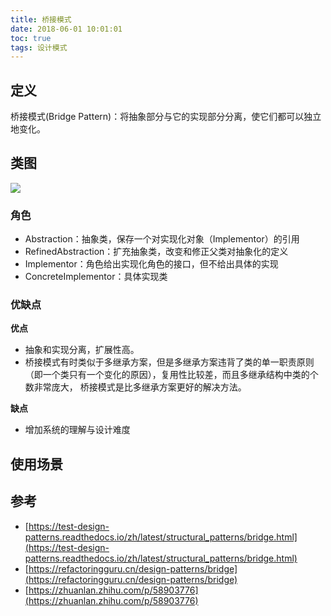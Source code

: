 ```yaml
---
title: 桥接模式
date: 2018-06-01 10:01:01
toc: true
tags: 设计模式
---
```




## 定义

桥接模式(Bridge Pattern)：将抽象部分与它的实现部分分离，使它们都可以独立地变化。

## 类图

![](./1.jpg)

### 角色


- Abstraction：抽象类，保存一个对实现化对象（Implementor）的引用
- RefinedAbstraction：扩充抽象类，改变和修正父类对抽象化的定义
- Implementor：角色给出实现化角色的接口，但不给出具体的实现
- ConcreteImplementor：具体实现类


### 优缺点


**优点**

- 抽象和实现分离，扩展性高。
- 桥接模式有时类似于多继承方案，但是多继承方案违背了类的单一职责原则（即一个类只有一个变化的原因），复用性比较差，而且多继承结构中类的个数非常庞大，
  桥接模式是比多继承方案更好的解决方法。

**缺点**

- 增加系统的理解与设计难度

## 使用场景




## 参考

- [https://test-design-patterns.readthedocs.io/zh/latest/structural_patterns/bridge.html](https://test-design-patterns.readthedocs.io/zh/latest/structural_patterns/bridge.html)
- [https://refactoringguru.cn/design-patterns/bridge](https://refactoringguru.cn/design-patterns/bridge)
- [https://zhuanlan.zhihu.com/p/58903776](https://zhuanlan.zhihu.com/p/58903776)
